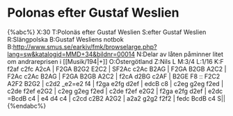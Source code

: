 # Polonas efter Gustaf Weslien

{%abc%}
X:30
T:Polonäs efter Gustaf Weslien
S:efter Gustaf Weslien
R:Slängpolska
B:Gustaf Wesliens notbok
B:http://www.smus.se/earkiv/fmk/browselarge.php?lang=sw&katalogid=MMD+34&bildnr=00014
N:Delar av låten påminner litet om andrareprisen i [[Musik/194|+]]
O:Östergötland
Z:Nils L
M:3/4
L:1/16
K:F
f2af c2fc A2cA | F2GA B2G2 E2C2 | SF2Ac c2Ac B2AG | F2GA B2GB A2C2 |
F2Ac c2Ac B2AG | F2GA B2GB A2C2 | f2cA d2BG c2AF | B2GE F8 ::
F2C2 A2F2 B2G2 | c2d2 _e2=e2 f4 | f2ga e2fg d2ef | edcB c8 |
c2eg g2eg f2ed | c2de f2ef e2G2 | c2eg g2eg f2ed | c2de f2ef e2G2 |
f2ga e2fg d2ef | e2dc =BcdB c4 | e4 d4 c4 | c2cd c2B2 A2G2 |
a2a2 g2g2 f2f2 | fedc BcdB c4 S||
{%endabc%}
